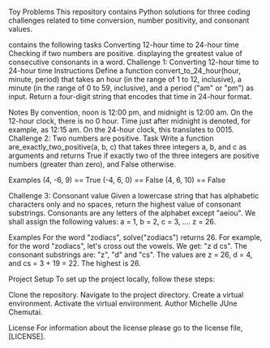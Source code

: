 Toy Problems
This repository contains Python solutions for three coding challenges related to time conversion, number positivity, and consonant values.

contains the following tasks
Converting 12-hour time to 24-hour time
Checking if two numbers are positive.
displaying the greatest value of consecutive consonants in a word.
Challenge 1: Converting 12-hour time to 24-hour time
Instructions
Define a function convert_to_24_hour(hour, minute, period) that takes an hour (in the range of 1 to 12, inclusive), a minute (in the range of 0 to 59, inclusive), and a period ("am" or "pm") as input. Return a four-digit string that encodes that time in 24-hour format.

Notes
By convention, noon is 12:00 pm, and midnight is 12:00 am.
On the 12-hour clock, there is no 0 hour. Time just after midnight is denoted, for example, as 12:15 am. On the 24-hour clock, this translates to 0015.
Challenge 2: Two numbers are positive.
Task
Write a function are_exactly_two_positive(a, b, c) that takes three integers a, b, and c as arguments and returns True if exactly two of the three integers are positive numbers (greater than zero), and False otherwise.

Examples
(4, -6, 9) == True (-4, 6, 0) == False (4, 6, 10) == False

Challenge 3: Consonant value
Given a lowercase string that has alphabetic characters only and no spaces, return the highest value of consonant substrings. Consonants are any letters of the alphabet except "aeiou". We shall assign the following values: a = 1, b = 2, c = 3, .... z = 26.

Examples
For the word "zodiacs", solve("zodiacs") returns 26. For example, for the word "zodiacs", let's cross out the vowels. We get: "z d cs". The consonant substrings are: "z", "d" and "cs". The values are z = 26, d = 4, and cs = 3 + 19 = 22. The highest is 26.

Project Setup
To set up the project locally, follow these steps:

Clone the repository.
Navigate to the project directory.
Create a virtual environment.
Activate the virtual environment.
Author
Michelle JUne Chemutai.

License
For information about the license please go to the license file, [LICENSE].